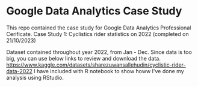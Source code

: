 # Google Data Analytics Case Study
 This repo contained the case study for Google Data Analytics Professional Cerificate.
 Case Study 1: Cyclistics rider statistics on 2022 (completed on 21/10/2023)

 Dataset contained throughout year 2022, from Jan - Dec.
 Since data is too big, you can use below links to review and download the data.
 https://www.kaggle.com/datasets/sharezuwansallehudin/cyclistic-rider-data-2022
 I have included with R notebook to show howw I've done my analysis using RStudio.
